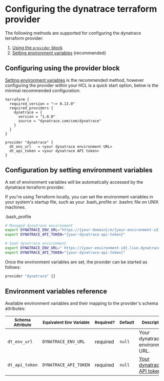# Configuring the dynatrace terraform provider

The following methods are supported for configuring the dynatrace terraform provider:

1. [Using the `provider` block]
1. [Setting environment variables] (recommended)

## Configuring using the provider block

[Setting environment variables] is the recommended method, however configuring the provider within your HCL is a quick start option, below is the minimal recommended configuration:

```hcl
terraform {
  required_version = "~> 0.13.0"
  required_providers {
    dynatrace = {
      version = "1.0.0"
      source = "dynatrace.com/com/dynatrace"
    }
  }
}

provider "dynatrace" {
  dt_env_url   = <your dynatrace environment URL>
  dt_api_token = <your dynatrace API token>
}
```

## Configuration by setting environment variables

A set of environment variables will be automatically accessed by the dynatrace terraform provider.

If you're using Terraform locally, you can set the environment variables in your system's startup file, such as your .bash_profile or .bashrc file on UNIX machines.

.bash_profile

```bash
# Managed dynatrace environment
export DYNATRACE_ENV_URL="https://{your-domain}/e/{your-environment-id}"
export DYNATRACE_API_TOKEN="{your-dynatrace-api-token}"
```

```bash
# SaaS dynatrace environment
export DYNATRACE_ENV_URL=" https://{your-environment-id}.live.dynatrace.com"
export DYNATRACE_API_TOKEN="{your-dynatrace-api-token}"
```

Once the environment variables are set, the provider can be started as follows:

```bash
provider "dynatrace" {}
```

## Environment variables reference

Available environment variables and their mapping to the provider's schema attributes:

| <small>Schema Attribute</small> | <small>Equivalent Env Variable</small> | <small>Required?</small> | <small>Default</small> | <small>Description</small>                                                                   |
| ------------------------------- | -------------------------------------- | ------------------------ | ---------------------- | -------------------------------------------------------------------------------------------- |
| `dt_env_url`                    | `DYNATRACE_ENV_URL`                 | required                 | `null`                 | Your dynatrace environment URL.                                                                 |
| `dt_api_token`                       | `DYNATRACE_API_TOKEN`                    | required                 | `null`                 | [Your dynatrace API token.]                                     |

[Setting environment variables]: #configuration-by-setting-environment-variables
[Setting environment variables]: #configuration-by-setting-environment-variables
[Using the `provider` block]: #configuring-using-the-provider-block
[Your dynatrace API token.]: https://www.dynatrace.com/support/help/dynatrace-api/basics/dynatrace-api-authentication/